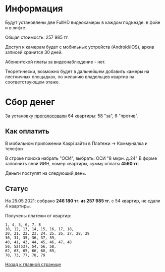 # Информация

Будут установлены две FullHD видеокамеры в каждом подъезде: в фойе и в лифте.

Общая стоимость: 257 985 тг.

Доступ к камерам будет с мобильных устройств (Android/iOS), архив записей хранится 30 дней.

Абонентской платы за видеонаблюдение - нет.

Теоретически, возможно будет в дальнейшем добавить камеры на лестничных площадках, по желанию владельцев квартир на соответствующем этаже.

# Сбор денег

За установку [проголосовали](https://docs.google.com/forms/d/1N2fjnhP2TYAVOVlfZGfcQLfKwq6S62JIQA2DxGlR0xY/edit#responses) 64 квартиры: 58 "за", 6 "против".

## Как оплатить

В мобильном приложении Kaspi зайти в Платежи -> Коммуналка и телефон

В строке поиска набрать "ОСИ", выбрать: ОСИ "8 мкрн. д.24"
В форме заполнить свой ИИН, номер квартиры, сумму оплаты **4560 тг**.

Деньги поступят на следующий день.

## Статус

На 25.05.2021: собрано **246 180 тг. из 257 985 тг.** с 54 квартир, не сдали 4 квартиры.

Получены платежи от квартир: 

```
1, 4, 5, 6, 7, 8
10, 12, 13, 14, 15, 16, 17, 18, 
20, 21, 22, 23, 24, 25, 26, 27, 28, 29
30, 31, 35, 36, 37, 39,
40, 41, 43, 44, 45, 46, 47, 48
50, 52(53), 54, 56, 58, 
62, 63, 65, 66, 68, 69,
70, 73, 77, 78, 79
```

[Назад к главной странице](README.md)